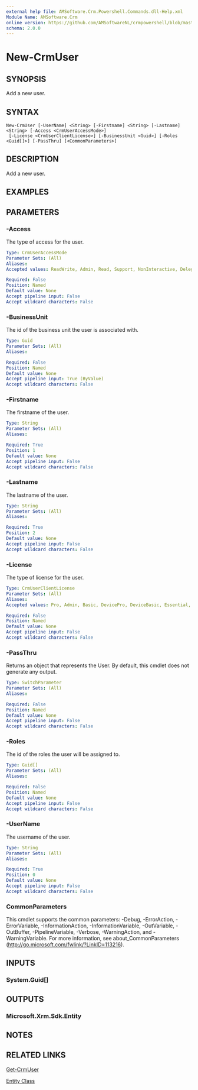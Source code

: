 ```yaml
---
external help file: AMSoftware.Crm.Powershell.Commands.dll-Help.xml
Module Name: AMSoftware.Crm
online version: https://github.com/AMSoftwareNL/crmpowershell/blob/master/docs/New-CrmUser.md
schema: 2.0.0
---
```


# New-CrmUser

## SYNOPSIS
Add a new user.

## SYNTAX

```
New-CrmUser [-UserName] <String> [-Firstname] <String> [-Lastname] <String> [-Access <CrmUserAccessMode>]
 [-License <CrmUserClientLicense>] [-BusinessUnit <Guid>] [-Roles <Guid[]>] [-PassThru] [<CommonParameters>]
```

## DESCRIPTION
Add a new user.

## EXAMPLES

## PARAMETERS

### -Access
The type of access for the user.

```yaml
Type: CrmUserAccessMode
Parameter Sets: (All)
Aliases:
Accepted values: ReadWrite, Admin, Read, Support, NonInteractive, DelegatedAdmin

Required: False
Position: Named
Default value: None
Accept pipeline input: False
Accept wildcard characters: False
```

### -BusinessUnit
The id of the business unit the user is associated with.

```yaml
Type: Guid
Parameter Sets: (All)
Aliases:

Required: False
Position: Named
Default value: None
Accept pipeline input: True (ByValue)
Accept wildcard characters: False
```

### -Firstname
The firstname of the user.

```yaml
Type: String
Parameter Sets: (All)
Aliases:

Required: True
Position: 1
Default value: None
Accept pipeline input: False
Accept wildcard characters: False
```

### -Lastname
The lastname of the user.

```yaml
Type: String
Parameter Sets: (All)
Aliases:

Required: True
Position: 2
Default value: None
Accept pipeline input: False
Accept wildcard characters: False
```

### -License
The type of license for the user.

```yaml
Type: CrmUserClientLicense
Parameter Sets: (All)
Aliases:
Accepted values: Pro, Admin, Basic, DevicePro, DeviceBasic, Essential, DeviceEssential, Enterprise, DeviceEnterprise, Sales, Service, FieldService, ProjectService

Required: False
Position: Named
Default value: None
Accept pipeline input: False
Accept wildcard characters: False
```

### -PassThru
Returns an object that represents the User. By default, this cmdlet does not generate any output.

```yaml
Type: SwitchParameter
Parameter Sets: (All)
Aliases:

Required: False
Position: Named
Default value: None
Accept pipeline input: False
Accept wildcard characters: False
```

### -Roles
The id of the roles the user will be assigned to.

```yaml
Type: Guid[]
Parameter Sets: (All)
Aliases:

Required: False
Position: Named
Default value: None
Accept pipeline input: False
Accept wildcard characters: False
```

### -UserName
The username of the user.

```yaml
Type: String
Parameter Sets: (All)
Aliases:

Required: True
Position: 0
Default value: None
Accept pipeline input: False
Accept wildcard characters: False
```

### CommonParameters
This cmdlet supports the common parameters: -Debug, -ErrorAction, -ErrorVariable, -InformationAction, -InformationVariable, -OutVariable, -OutBuffer, -PipelineVariable, -Verbose, -WarningAction, and -WarningVariable. For more information, see about_CommonParameters (http://go.microsoft.com/fwlink/?LinkID=113216).

## INPUTS

### System.Guid[]
## OUTPUTS

### Microsoft.Xrm.Sdk.Entity
## NOTES

## RELATED LINKS

[Get-CrmUser](Get-CrmUser.md)

[Entity Class](https://msdn.microsoft.com/library/microsoft.xrm.sdk.entity.aspx)
